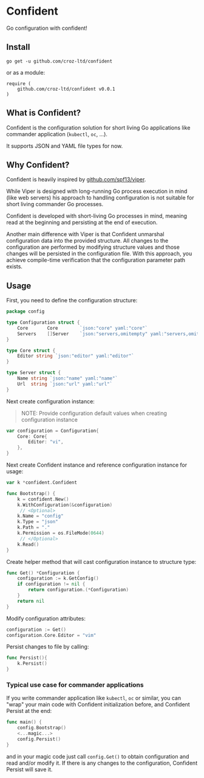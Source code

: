 # Confident

Go configuration with confident!

## Install
```console
go get -u github.com/croz-ltd/confident
```
or as a module:
```
require (
	github.com/croz-ltd/confident v0.0.1
)
```

## What is Confident?

Confident is the configuration solution for short living Go applications like commander application (`kubectl`, `oc`, ...).

It supports JSON and YAML file types for now.

## Why Confident?

Confident is heavily inspired by [github.com/spf13/viper](https://github.com/spf13/viper).

While Viper is designed with long-running Go process execution in mind (like web servers) 
his approach to handling configuration is not suitable for short living commander Go processes.

Confident is developed with short-living Go processes in mind, meaning read at the beginning and persisting 
at the end of execution.

Another main difference with Viper is that Confident unmarshal configuration data into the provided structure. 
All changes to the configuration are performed by modifying structure values and those changes will be persisted
in the configuration file. With this approach, you achieve compile-time verification that the configuration parameter
path exists.

## Usage

First, you need to define the configuration structure:
```go
package config

type Configuration struct {
	Core       Core        `json:"core" yaml:"core"`
	Servers    []Server    `json:"servers,omitempty" yaml:"servers,omitempty"`
}

type Core struct {
	Editor string `json:"editor" yaml:"editor"`
}

type Server struct {
	Name string `json:"name" yaml:"name"`
	Url  string `json:"url" yaml:"url"`
}
```

Next create configuration instance:
> NOTE: Provide configuration default values when creating configuration instance
```go
var configuration = Configuration{
	Core: Core{
		Editor: "vi",
	},
}
```

Next create Confident instance and reference configuration instance for usage:
```go
var k *confident.Confident

func Bootstrap() {
    k = confident.New()
    k.WithConfiguration(&configuration)
     // <Optional>
    k.Name = "config"
    k.Type = "json"
    k.Path = "."
    k.Permission = os.FileMode(0644)
     // </Optional>
    k.Read()
}
```
Create helper method that will cast configuration instance to structure type:
```go
func Get() *Configuration {
	configuration := k.GetConfig()
	if configuration != nil {
		return configuration.(*Configuration)
	}
	return nil
}
```
Modify configuration attributes:
```go
configuration := Get()
configuration.Core.Editor = "vim"
```

Persist changes to file by calling:
```go
func Persist(){
    k.Persist()
}
```

### Typical use case for commander applications

If you write commander application like `kubectl`, `oc` or similar, you can "wrap" your main 
code with Confident initialization before, and Confident Persist at the end:
```go
func main() {
	config.Bootstrap()
	<...magic...>
	config.Persist()
}
```
and in your magic code just call `config.Get()` to obtain configuration and read and/or modify it.
If there is any changes to the configuration, Confident Persist will save it. 